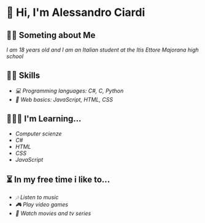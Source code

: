 # **👋 Hi, I'm Alessandro Ciardi**

## **🙋‍♂️ Someting about Me**
*I am 18 years old and I am an Italian student at the Itis Ettore Majorana high school*

## **👨‍💻 Skills**
- *💻 Programming languages: C#, C, Python*
- *📄 Web basics: JavaScript, HTML, CSS*

## **👨‍🎓🌐 I'm Learning...**
- *Computer scienze*
- *C#*
- *HTML*
- *CSS*
- *JavaScript*

## **⏳ In my free time i like to...**
- *🎶 Listen to music*
- *🎮 Play video games*
- *🍿 Watch movies and tv series*
